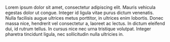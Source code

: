 Lorem ipsum dolor sit amet, consectetur adipiscing elit. Mauris vehicula egestas dolor ut congue.
Integer id ligula vitae purus dictum venenatis. Nulla facilisis augue ultrices metus porttitor, in ultrices enim lobortis.
Donec massa nice, hendrerit vel consectetur a, laoreet ac lectus. In dictum eleifend dui, id rutrum tellus.
In cursus nice nec urna tristique volutpat. Integer pharetra tincidunt ligula, nec sollicitudin nulla ultricies in.
